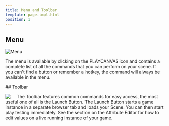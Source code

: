 ```yaml
---
title: Menu and Toolbar
template: page.tmpl.html
position: 1
---
```


## Menu

![Menu][1]

The menu is available by clicking on the PLAYCANVAS icon and contains a complete list of all the commands that you can perform on your scene. If you can't find a button or remember a hotkey, the command will always be available in the menu.

## Toolbar

<img src="/images/user-manual/toolbar.jpg" style="padding-right: 20px; float: left;"></img>

The Toolbar features common commands for easy access, the most useful one of all is the Launch Button. The Launch Button starts a game instance in a separate browser tab and loads your Scene. You can then start play testing immediately. See the section on the Attribute Editor for how to edit values on a live running instance of your game.

[1]: /images/user-manual/menu.jpg "The menu bar contains all the commands!"
[2]: /images/user-manual/toolbar.jpg "The toolbar contains useful commands!"

